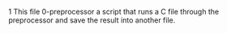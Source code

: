 1 This file 0-preprocessor a script that runs a C file through the preprocessor and save the result into another file.
